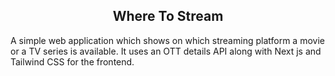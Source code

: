 <div align="center">
	<h2>Where To Stream</h2>
</div>

A simple web application which shows on which streaming platform a movie or a TV series is available. It uses an OTT details API along with Next js and Tailwind CSS for the frontend. 
